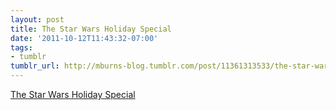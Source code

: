 ```yaml
---
layout: post
title: The Star Wars Holiday Special
date: '2011-10-12T11:43:32-07:00'
tags:
- tumblr
tumblr_url: http://mburns-blog.tumblr.com/post/11361313533/the-star-wars-holiday-special
---
```

<a href="http://video.google.com/videoplay?docid=323909610753051544">The Star Wars Holiday Special</a>

